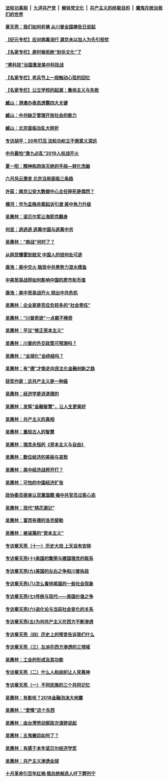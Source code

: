

####  [法轮功真相](../../../../basic/blob/master/README.md?t=07100202) &nbsp;|&nbsp; [九评共产党](../../../../9ping.md/blob/master/README.md?t=07100202) &nbsp;|&nbsp; [解体党文化](../../../../jtdwh.md/blob/master/README.md?t=07100202)  &nbsp;|&nbsp; [共产主义的终极目的](../../../../gczydzjmd.md/blob/master/README.md?t=07100202) &nbsp;|&nbsp; [魔鬼在统治我们的世界](../../../../mgztzwmdsj.md/blob/master/README.md?t=07100202) 

#### [章天亮：我们如何祈祷 从川普全国祷告日说起](../pages/nsc423/n11944627.md?t=07100202) 

#### [【纪元专栏】应对病毒流行 渥京未以加人为先引担忧](../pages/nsc423/n11875714.md?t=07100202) 

#### [【名家专栏】是时候拒绝“封杀文化”了](../pages/nsc423/n11814093.md?t=07100202) 

#### [“黑科技”治国激发美中科技战](../pages/nsc423/n11638056.md?t=07100202) 

#### [【名家专栏】老兵节上一段触动心弦的回忆](../pages/nsc423/n11646016.md?t=07100202) 

#### [【名家专栏】公立学校的起源：集体主义与失败](../pages/nsc423/n11601833.md?t=07100202) 

#### [臧山：港澳办表态透露四大关键](../pages/nsc423/n11421628.md?t=07100202) 

#### [臧山：中共缺乏管理开放社会的能力](../pages/nsc423/n11407457.md?t=07100202) 

#### [臧山：北京面临治乱大转折](../pages/nsc423/n11406895.md?t=07100202) 

#### [专访胡平：20年打压 法轮功屹立不倒意义深远](../pages/nsc423/n11398800.md?t=07100202) 

#### [中共最怕“逢九必乱”2019人权战开火](../pages/nsc423/n11385248.md?t=07100202) 

#### [夏一阳：精神和肉体灭绝的手段—转化洗脑](../pages/nsc423/n11368250.md?t=07100202) 

#### [六月风云激变 北京当局面临三条路](../pages/nsc423/n11313668.md?t=07100202) 

#### [许茹：南京公安大数据中心主任猝死是偶然？](../pages/nsc423/n11064744.md?t=07100202) 

#### [横河：华为孟晚舟案起诉引渡 美中角力升级](../pages/nsc423/n11027230.md?t=07100202) 

#### [吴惠林：诺贝尔奖让海耶克翻身](../pages/nsc423/n10890049.md?t=07100202) 

#### [何坚：逃逃逃 逃离中国与逃离中共](../pages/nsc423/n10592891.md?t=07100202) 

#### [吴惠林：“商战”何时了？](../pages/nsc423/n10573558.md?t=07100202) 

#### [从网贷爆雷到股灾 中国人的钱何处可逃](../pages/nsc423/n10572800.md?t=07100202) 

#### [唐浩：美中交火 隐现中共黑势力混水摸鱼](../pages/nsc423/n10544040.md?t=07100202) 

#### [中美贸易战将如何影响中国的房市和币值](../pages/nsc423/n10543697.md?t=07100202) 

#### [唐浩：美中贸易战开火 烧出中共危机](../pages/nsc423/n10540126.md?t=07100202) 

#### [吴惠林：企业家是否应负较多的“社会责任”](../pages/nsc423/n10535022.md?t=07100202) 

#### [吴惠林：“川普奇迹”一点都不稀奇](../pages/nsc423/n10512808.md?t=07100202) 

#### [吴惠林：平议“修正资本主义”](../pages/nsc423/n10495724.md?t=07100202) 

#### [吴惠林：川普的外交政策可预测吗？](../pages/nsc423/n10462387.md?t=07100202) 

#### [吴惠林：“全球化”会终结吗？](../pages/nsc423/n10452838.md?t=07100202) 

#### [吴惠林：有“德”才能走向民主化金融创新之路](../pages/nsc423/n10432292.md?t=07100202) 

#### [获奖作家：这共产主义是一种癌](../pages/nsc423/n10431541.md?t=07100202) 

#### [吴惠林：经济学是讲道德的](../pages/nsc423/n10398014.md?t=07100202) 

#### [吴惠林：发挥“金融智慧”，让人生更美好](../pages/nsc423/n10375019.md?t=07100202) 

#### [吴惠林：共产主义的真相](../pages/nsc423/n10351394.md?t=07100202) 

#### [吴惠林：重拾古人的智慧](../pages/nsc423/n10337691.md?t=07100202) 

#### [吴惠林：理念永恒的《资本主义与自由》](../pages/nsc423/n10316274.md?t=07100202) 

#### [吴惠林：数位经济的美丽与哀愁](../pages/nsc423/n10292946.md?t=07100202) 

#### [吴惠林：美中经济战将开打？](../pages/nsc423/n10258825.md?t=07100202) 

#### [吴惠林：可怕的中国经济扩张](../pages/nsc423/n10219147.md?t=07100202) 

#### [政协委员提承认双重国籍 揭中共官员过客心态](../pages/nsc423/n10208809.md?t=07100202) 

#### [吴惠林：现代“桃花源记”](../pages/nsc423/n10185234.md?t=07100202) 

#### [吴惠林：富而有德的洛克斐勒](../pages/nsc423/n10142264.md?t=07100202) 

#### [吴惠林：被诬蔑的“资本主义”](../pages/nsc423/n10124816.md?t=07100202) 

#### [专访章天亮（十一）历史大戏 上天自有安排](../pages/nsc423/n10094905.md?t=07100202) 

#### [专访章天亮(十)美国的繁荣与建国理念的联系](../pages/nsc423/n10094899.md?t=07100202) 

#### [专访章天亮(九)美国的左右之争和川普执政](../pages/nsc423/n10094889.md?t=07100202) 

#### [专访章天亮(八)怎么看待美国的一些社会现象](../pages/nsc423/n10094857.md?t=07100202) 

#### [专访章天亮(七)传统与现代——美国价值之争](../pages/nsc423/n10093140.md?t=07100202) 

#### [专访章天亮(六)进化论与当前社会变化的关系](../pages/nsc423/n10092036.md?t=07100202) 

#### [专访章天亮(五)为何共产主义在西方不断渗透](../pages/nsc423/n10083620.md?t=07100202) 

#### [专访章天亮（四）历史上的预言告诉我们什么](../pages/nsc423/n10083606.md?t=07100202) 

#### [专访章天亮（三）左派在西方渗透的三领域](../pages/nsc423/n10081115.md?t=07100202) 

#### [吴惠林：工会的形成及其功能](../pages/nsc423/n10080633.md?t=07100202) 

#### [专访章天亮（二）什么人和组织让人背离神](../pages/nsc423/n10076637.md?t=07100202) 

#### [专访章天亮（一）不同民族的三个共同记忆](../pages/nsc423/n10074188.md?t=07100202) 

#### [吴惠林：有影呒？2018金融泡沫大地震](../pages/nsc423/n10040534.md?t=07100202) 

#### [吴惠林：“爱情”这个东西](../pages/nsc423/n10019423.md?t=07100202) 

#### [吴惠林：由台湾劳动部政次请辞说起](../pages/nsc423/n9979679.md?t=07100202) 

#### [吴惠林：五鬼搬运如何了？](../pages/nsc423/n9925338.md?t=07100202) 

#### [吴惠林：有感于本年诺贝尔经济学奖](../pages/nsc423/n9871883.md?t=07100202) 

#### [吴惠林：共产主义渗透全球](../pages/nsc423/n9812748.md?t=07100202) 

#### [十月革命引百年红祸 俄总统候选人吁下葬列宁](../pages/nsc423/n9810182.md?t=07100202) 

